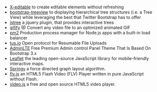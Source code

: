 * [X-editable](http://vitalets.github.io/x-editable/) to create editable elements without refreshing
* [bootstrap-treeview](http://jonmiles.github.io/bootstrap-treeview/) to displaying hierarchical tree structures (i.e. a Tree View) while leveraging the best that Twitter Bootstrap has to offer
* [jstree](https://www.jstree.com/) a jquery plugin, that provides interactive trees
* [gifify](https://github.com/vvo/gifify) 😻 Convert any video file to an optimized animated GIF
* [pm2](http://pm2.io) Production process manager for Node.js apps with a built-in load balancer
* [tus.io](http://tus.io) Open protocol for Resumable File Uploads
* [AdminLTE](https://github.com/almasaeed2010/AdminLTE) Free Premium Admin control Panel Theme That Is Based On Bootstrap 3.x
* [Leaflet](http://leafletjs.com) the leading open-source JavaScript library for mobile-friendly interactive maps.
* [Springy](http://getspringy.com/) a force directed graph layout algorithm.
* [flv.js](https://github.com/Bilibili/flv.js) an HTML5 Flash Video (FLV) Player written in pure JavaScript without Flash.
* [video.js](http://videojs.com) a free and open source HTML5 video player.
